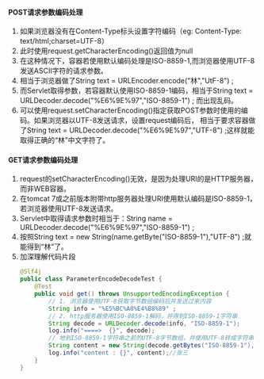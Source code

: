 #### POST请求参数编码处理
1. 如果浏览器没有在Content-Type标头设置字符编码（eg: Content-Type: text/html;charset=UTF-8）
2. 此时使用request.getCharacterEncoding()返回值为null
3. 在这种情况下，容器若使用默认编码处理是ISO-8859-1,而浏览器使用UTF-8发送ASCII字符的请求参数。
4. 相当于浏览器做了String text = URLEncoder.encode("林","UtF-8") ;
6. 而Servlet取得参数，若容器默认使用ISO-8859-1编码，相当于String text = URLDecoder.decode("%E6%9E%97","ISO-8859-1") ; 而出现乱码。
7. 可以使用request.setCharacterEncoding()指定获取POST参数时使用的编码。如果浏览器以UTF-8发送请求，设置request编码后，
相当于要求容器做了String text = URLDecoder.decode("%E6%9E%97","UTF-8") ;这样就能取得正确的“林”中文字符了。
#### GET请求参数编码处理
1. request的setCharacterEncoding()无效，是因为处理URI的是HTTP服务器，而非WEB容器。
2. 在tomcat 7或之前版本附带http服务器处理URI使用默认编码是ISO-8859-1，若浏览器使用UTF-8发送请求。
3. Servlet中取得请求参数时相当于：String name = URLDecoder.decode("%E6%9E%97","ISO-8859-1") ;
4. 按照String text = new String(name.getByte("ISO-8859-1"),"UTF-8") ;就能得到“林”了。
5. 加深理解代码片段
    ```java
    @Slf4j
    public class ParameterEncodeDecodeTest {
        @Test
        public void get() throws UnsupportedEncodingException {
            // 1. 浏览器使用UTF-8获取字节数组编码后并发送过来内容
            String info = "%E5%BC%A0%E4%B8%89" ;
            // 2. http服务器使用ISO-8859-1解码，并得到ISO-8859-1字符串
            String decode = URLDecoder.decode(info, "ISO-8859-1");
            log.info("====>  {}", decode);
            // 地到ISO-8859-1字符串之前的UTF-8字节数组，并使用UTF-8转成字符串
            String content = new String(decode.getBytes("ISO-8859-1"), "UTF-8") ;
            log.info("content : {}", content);//张三
        }
    }
    ```